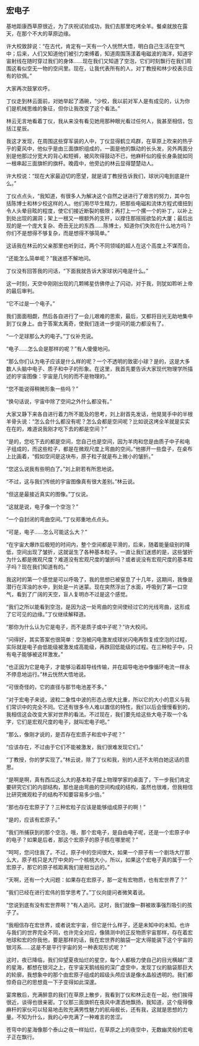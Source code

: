 ## 宏电子

基地距康西草原很近，为了庆祝试验成功，我们去那里吃烤全羊。餐桌就放在露天，在那个不大的草原边缘。

许大校致辞说：“在古代，肯定有一天有一个人恍然大悟，明白自己生活在空气中；后来，人们又知道他们被引力束缚着，知道周围荡漾着电磁波的海洋，知道宇宙射线在随时穿过我们的身体……现在我们又知道了空泡，它们时刻飘行在我们周围这看似空无一物的空间里。现在，让我代表所有的人，对丁教授和林少校表示应有的钦佩。”

大家再次鼓掌欢呼。

丁仪走到林云面前，对她举起了酒碗，“少校，我以前对军人是有成见的，认为你们是机械思维的象征，但你让我改变了这个看法。”

林云无言地看着丁仪，我从来没有看见她用那种眼光看过任何人，我甚至相信，包括江星辰。

我这才发现，在周围这些穿军装的人中，丁仪显得鹤立鸡群，在草原上吹来的热乎乎的夏风中，他似乎是由三面旗帜组成的，一面是他的飘动的长头发，另外两面分别是他那过分宽大的背心和短裤，被风吹得鼓动不已，他麻秆似的瘦长身条就如同一根串起三面旗帜的旗杆。晚霞中，他旁边的林云显得楚楚动人。

许大校说：“现在大家最迫切的愿望，就是请丁教授告诉我们，球状闪电到底是什么。”

丁仪点点头，“我知道，有很多人为解决这个自然之谜进行了艰苦的努力，其中包括陈博士和林少校这样的人。他们用尽毕生精力，把那些电磁和流体方程式缠扭到令人头晕目眩的程度，使它们接近断裂的极限；再打上一个摞一个的补丁，以补上到处出现的漏洞；架上一根又一根额外的支杆，以撑住那摇摇欲坠的大厦；最后出现的是一个庞大复杂、奇丑无比的东西……陈博士，知道你们失败在什么地方吗？你们不是想得不够复杂，而是想得不够简单。”

这话我在林云的父亲那里也听到过，两个不同领域的超人在这个高度上不谋而合。

“还能怎么简单呢？”我迷惑不解地问。

丁仪没有回答我的问话，“下面我就告诉大家球状闪电是什么。”

这一时刻，天空中刚刚出现的几颗稀星仿佛停止了闪动，对于我，则犹如聆听上帝的最后审判。

“它不过是一个电子。”

我们面面相觑，然后各自进行了一会儿艰难的思索，最后，又都将目光无助地集中到丁仪身上。由于答案太离奇，使我们连进一步提问的能力都没有了。

“一个足球那么大的电子。”丁仪补充说。

“电子……怎么会是那样的呢？”有人傻傻地问。

“那么你们认为电子应该是什么样的呢？一个不透明的致密小球？是的，这是大多数人头脑中电子、质子和中子的形象。在这里，我首先要告诉大家现代物理学所描述的宇宙图像：宇宙是几何的而不是物理的。”

“您不能说得稍微形象一些吗？”

“换句话说，宇宙中除了空间之外什么都没有。”

大家又静下来各自进行着力所不能及的思考，刘上尉首先发话，他晃晃手中的半根羊骨头说：“怎么会什么都没有呢？怎么会都是空间呢？比如说这烤全羊就是实实在在的，难道说我刚才吃下去的都是空间？”

“是的，您吃下去的都是空间，您自己也是空间，因为羊肉和您是由质子中子和电子组成的，而这些粒子，都是在微观尺度上弯曲的空间。”他挪开一些盘子，在桌布上比画着，“假如空间是这块布，原子粒子就是布上微小的皱折。”

“您这么说我有些明白了。”刘上尉若有所思地说。

“不过，这与我们传统的宇宙图像真有很大差别。”林云说。

“但这是最接近真实的图像。”丁仪说。

“这就是说，电子像一个空泡？”

“一个自封闭的弯曲空间。”丁仪郑重地点点头。

“可是，电子……怎么可能这么大？”

“在宇宙大爆炸后极短的时间内，整个空间都是平滑的，后来，随着能量级别的降低，空间出现了皱折，这就诞生了各种基本粒子。一直让我们迷惑的是，这些皱折为什么都是微观尺度？难道没有宏观尺度的皱折吗？或者说没有宏观尺度的基本粒子吗？现在我们知道有的。”

我这时的第一个感觉是可以呼吸了，我的思想已被窒息了十几年，这期间，我像是潜行在浑浊的水中，到处是一片迷蒙。现在突然浮出了水面，呼吸到了第一口空气，看到了广阔的天空，盲人复明亦不过是这个感觉。

“我们之所以能看到空泡，是因为这一处弯曲的空间使经过它的光线弯曲，这形成了它可见的边缘。”丁仪继续解释道。

“那你为什么认为它是电子，而不是质子或中子呢？”许大校问。

“问得好，其实答案也很简单：空泡被闪电激发成球状闪电再恢复成空泡的过程，实际就是电子由低能级被激发成高能级，再跌回低能级的过程。在三种粒子中，只有电子能够被这样激发。”

“也正因为它是电子，才能够沿着超导线传输，并在超导电池中像循环电流一样永不停息地运行。”林云恍然大悟地说。

“可很奇怪的，它的直径与那节电池差不多。”

“对于宏电子来说，波粒二象性中波的形态占很大比重，所以它的大小的意义与我们常识中的完全不同。它还有很多令人难以置信的特性，我们以后会慢慢看到的，我相信这会改变大家对世界的看法。不过现在，我们要先给这些大电子取一个名字，它们是宏观尺度的电子，就叫宏电子吧。”

“那么，像刚才说的，是否存在宏质子和宏中子呢？”

“应该存在，不过由于它们不能被激发，我们很难发现它们。”

“丁教授，你的梦实现了。”林云说，除了丁仪和我，别的人还不太明白她这话的意思。

“是啊是啊，真有西瓜这么大的基本粒子摆上物理学家的桌面了，下一步我们肯定要研究它们的内部结构，那也是由弯曲的空间构成的结构，虽然也很难，但我相信比研究微观粒子的结构不知要容易多少倍。”

“那也存在宏原子了？三种宏粒子应该是能够组成原子的啊！”

“是的，应该有宏原子。”

“我们所捕获到的那个空泡，哦，那个宏电子，是自由电子呢，还是一个宏原子中的电子？如果是后者，那这个宏原子的原子核在哪里呢？”

“呵呵，您问住我了。不过，原子中的空间很大，如果一个原子有一个剧场大厅那么大，原子核只是大厅中央的一个核桃大小，所以，如果这个宏电子真的属于一个宏原子，那它的原子核距离我们是相当远的。”

“天啊，还有一个大问题：如果存在宏原子，那一定有宏物质，也有宏世界了？”

“我们已经在进行宏伟的哲学思考了。”丁仪向提问者微笑着说。

“您说到底有没有宏世界啊？”有人追问。这时，我们就像一群被故事强烈吸引的孩子了。

“我相信存在宏世界，或者说宏宇宙，但它是什么样子，还是未知中的未知。也许与我们的世界完全不同，也许完全对应，像猜测中的正反物质宇宙那样，存在着宏地球和宏的你我他，要是那样的话，我在宏世界的脑袋一定大得能装下这个宇宙的银河系……这是不是平行宇宙的另一种表现形式呢？”

这时，夜已降临，我们仰望夏夜灿烂的星空，每个人都极力使自己的目光横越广漠的星海，都想在银河之上，在宇宙天鹅绒般的深广虚空中，发现丁仪的脑袋那巨大的轮廓，我想象中的那个由宏原子组成的超级头颅应该是像水晶般透明的。我们都惊奇自己的思想竟一下子变得如此深邃。

宴席散后，充满醉意的我们在草原上散步，我看到丁仪和林云走在一起，他们挨得很近，谈得也很亲密。丁仪那三面旗帜在夜风中潇洒地飘扬，我知道，这个瘦得像麻秆的家伙可以轻易地击败充满男性魅力的航母舰长，还有我，这就是思想的力量。不知为什么，我的心中充满了一种难言的苦涩。

苍穹中的星海像那个泰山之夜一样灿烂，在草原之上的夜空中，无数幽灵般的宏电子正在飘行。